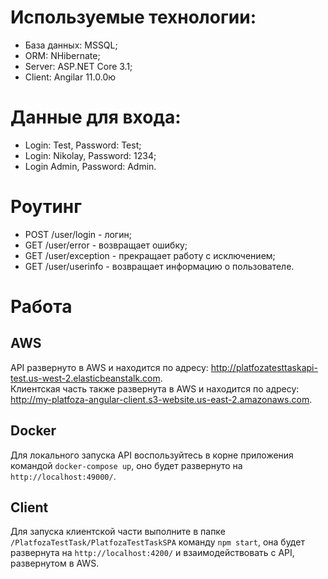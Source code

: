 # Используемые технологии: 
* База данных: MSSQL;
* ORM: NHibernate;
* Server: ASP.NET Core 3.1;
* Client: Angilar 11.0.0ю

# Данные для входа:
* Login: Test, Password: Test;
* Login: Nikolay, Password: 1234;
* Login Admin, Password: Admin.

# Роутинг
* POST /user/login - логин;
* GET /user/error - возвращает ошибку;
* GET /user/exception - прекращает работу с исключением;
* GET /user/userinfo - возвращает информацию о пользователе.

# Работа
## AWS
API развернуто в AWS и находится по адресу: http://platfozatesttaskapi-test.us-west-2.elasticbeanstalk.com.  
Клиентская часть также развернута в AWS и находится по адресу: http://my-platfoza-angular-client.s3-website.us-east-2.amazonaws.com.

## Docker
Для локального запуска API воспользуйтесь в корне приложения командой `docker-compose up`, оно будет развернуто на `http://localhost:49000/`.

## Client
Для запуска клиентской части выполните в папке `/PlatfozaTestTask/PlatfozaTestTaskSPA` команду `npm start`, она будет развернута на `http://localhost:4200/` и взаимодействовать с API, развернутом в AWS.
